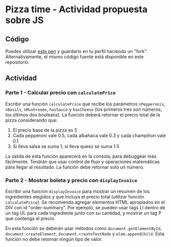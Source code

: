 # Pizza time - Actividad propuesta sobre JS

## Código

Puedes utilizar [este pen](https://codepen.io/aaossa/pen/MWRmWXK) y guardarlo en tu perfil haciendo un "fork". Alternativamente, el mismo código fuente está disponible en este repositorio.

## Actividad 

### Parte 1 - Calcular precio con `calculatePrice`

Escribir una función `calculatePrice` que recibe los parámetros `nPepperonis`, `nBasils`, `nMushrooms`, `hasSauce` y `hasCheese` (los primeros tres son números, los últimos dos booleans). La función deberá retornar el precio total de la pizza considerando que:

1. El precio base de la pizza es 5
2. Cada pepperoni vale 0.5, cada albahaca vale 0.3 y cada champiñon vale 0.1
3. Si lleva salsa se suma 1, si lleva queso se suma 1.5

La salida de esta función aparecerá en la consola, para debuggear más fácilmente. Tendrán que usar control de flujo y operaciones matemáticas para llegar al resultado. La función debe retornar solo un número.

### Parte 2 - Mostrar boleta y precio con `displayInvoice`

Escribir una funcion `displayInvoice` para mostrar un resumen de los ingredientes elegidos y que incluya el precio total (utilizar función `calculatePrice`). Se recomienda agregar elementos HTML apropiados en el DIV con id "order-summary". Por ejemplo, se pueden usar tags LI dentro de un tag UL para cada ingrediente junto con su cantidad, y mostrar un tag P que contenga el precio.

En esta función se deberán usar métodos como `document.getElementById`, `document.createElement`, `document.createTextNode` y `elem.appendChild`. Esta función no debe retornar ningún tipo de valor.
